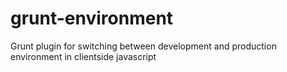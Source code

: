 grunt-environment
=================

Grunt plugin for switching between development and production environment in clientside javascript
